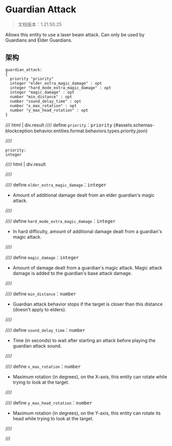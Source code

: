 # Guardian Attack

> 文档版本：1.21.50.25

Allows this entity to use a laser beam attack. Can only be used by Guardians and Elder Guardians.

## 架构

```mcschema
guardian_attack:
{
  priority "priority"
  integer "elder_extra_magic_damage" : opt
  integer "hard_mode_extra_magic_damage" : opt
  integer "magic_damage" : opt
  number "min_distance" : opt
  number "sound_delay_time" : opt
  number "x_max_rotation" : opt
  number "y_max_head_rotation" : opt
}

```

/// html | div.result
//// define
`priority`：<samp>priority</samp> {#assets.schemas-blockception.behavior.entities.format.behaviors.types.priority.json}


////

```mcschema
priority:
integer

```

//// html | div.result

////



//// define
`elder_extra_magic_damage`：<samp>integer</samp>

- Amount of additional damage dealt from an elder guardian's magic attack.


////


//// define
`hard_mode_extra_magic_damage`：<samp>integer</samp>

- In hard difficulty, amount of additional damage dealt from a guardian's magic attack.


////


//// define
`magic_damage`：<samp>integer</samp>

- Amount of damage dealt from a guardian's magic attack. Magic attack damage is added to the guardian's base attack damage.


////


//// define
`min_distance`：<samp>number</samp>

- Guardian attack behavior stops if the target is closer than this distance (doesn't apply to elders).


////


//// define
`sound_delay_time`：<samp>number</samp>

- Time (in seconds) to wait after starting an attack before playing the guardian attack sound.


////


//// define
`x_max_rotation`：<samp>number</samp>

- Maximum rotation (in degrees), on the X-axis, this entity can rotate while trying to look at the target.


////


//// define
`y_max_head_rotation`：<samp>number</samp>

- Maximum rotation (in degrees), on the Y-axis, this entity can rotate its head while trying to look at the target.


////


///

